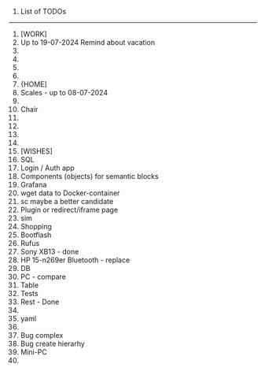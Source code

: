 1. List of TODOs

-----------------------

1. [WORK]
2. Up to 19-07-2024 Remind about vacation
3.  
4.
5.
6.
7. {HOME]
8. Scales - up to 08-07-2024
9.
10. Chair
11. 
12.
13.
14.
15. [WISHES]
16. SQL
17. Login / Auth app
18. Components (objects) for semantic blocks
19. Grafana
20. wget data to Docker-container
21. sc maybe a better candidate
22. Plugin or redirect/iframe page
23. sim
24. Shopping
25. Bootflash
26. Rufus
27. Sony XB13 - done
28. HP 15-n269er Bluetooth - replace
29. DB
30. PC - compare
31. Table
32. Tests
33. Rest - Done
34. 
35. yaml
36. 
37. Bug complex
38. Bug create hierarhy
39. Mini-PC
40. 
